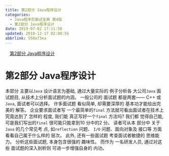 ```yaml
---
title: 第2部分 Java程序设计
categories: 
  - Java程序员面试宝典 第4版
  - 第2部分 Java程序设计
date: 2019-07-02 17:11:50
updated: 2019-12-17 02:00:55
abbrlink: 550a73ea
---
```

<div id='my_toc'><a href="/ReadingNotes/550a73ea/#第2部分-Java程序设计" class="header_1">第2部分 Java程序设计</a>&nbsp;<br></div>
<style>.header_1{margin-left: 1em;}.header_2{margin-left: 2em;}.header_3{margin-left: 3em;}.header_4{margin-left: 4em;}.header_5{margin-left: 5em;}.header_6{margin-left: 6em;}</style>
<!--more-->
<script>if (navigator.platform.search('arm')==-1){document.getElementById('my_toc').style.display = 'none';}var e,p = document.getElementsByTagName('p');while (p.length>0) {e = p[0];e.parentElement.removeChild(e);}</script>

<!--end-->
# 第2部分 Java程序设计 #
本部分 主要以`Java` 设计语言为基础, 通过大量实际的 例子分析各 大公司`Java` 面试题目, 从技术上分析面试题的内涵。 一般公司的 面试题 都是两套—— C++ 或`Java`, 面试者可以选择。
许多面试题 看似简单, 却需要深厚的 基本功才能给出完美的 解答。 企业要求面试者写 一个最简单的`final` 方法就可看出面试者在技术上究竟达到了 怎样的 程度, 我们能 真正写好一个`final` 方法吗? 我们都 觉得自己能, 可是我们写出的`final` 很可能只能拿到10 分中的2 分。 读者可从本 部分中 关于`Java` 的几个常见考 点, 如`reflection` 问题、 `I/O` 问题、面向对象及 接口等 方面看看自己属于什么样的 层次。 此外, 还有一些面试题 考查面试者敏捷的 思维能力。
分析这些面试题, 本身包含很强的 趣味性。 而作为 一名研发人员, 通过对这些 面试题的深入剖析则 可进一步增强自身的 内功。

